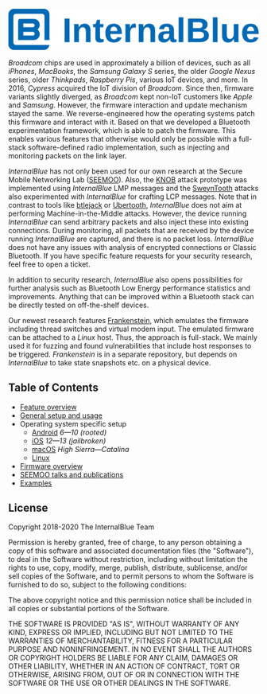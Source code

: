 ![InternalBlue](doc/images/internalblue_text.svg)


*Broadcom* chips are used in approximately a billion of devices, such as
all *iPhones*, *MacBooks*, the *Samsung Galaxy S* series, the older *Google
Nexus* series, older *Thinkpads*, *Raspberry Pis*, various IoT devices, and more.
In 2016, *Cypress* acquired the IoT division of *Broadcom*. Since
then, firmware variants slightly diverged, as *Broadcom* kept non-IoT customers like
*Apple* and *Samsung*. However, the firmware interaction
and update mechanism stayed the same. We reverse-engineered how the operating
systems patch this firmware and interact with it. Based on that we developed a
Bluetooth experimentation framework, which is able to patch the firmware.
This enables various features that otherwise would only be possible with
a full-stack software-defined radio implementation, such as injecting and
monitoring packets on the link layer.

*InternalBlue* has not only been used for our own research at the Secure Mobile
Networking Lab ([SEEMOO](https://seemoo.de)). Also, the [KNOB](https://knobattack.com/) attack prototype 
was implemented using *InternalBlue* LMP messages
and the [SweynTooth](https://asset-group.github.io/disclosures/sweyntooth/) attacks also
experimented with *InternalBlue* for crafting LCP messages. Note that in contrast to tools like
[btlejack](https://github.com/virtualabs/btlejack) or
[Ubertooth](https://github.com/greatscottgadgets/ubertooth), *InternalBlue* does not
aim at performing Machine-in-the-Middle attacks. However, the device running *InternalBlue*
can send arbitrary packets and also inject these into existing connections. During
monitoring, all packets that are received by the device running *InternalBlue* are
captured, and there is no packet loss. *InternalBlue* does not have any issues with analysis of encrypted connections or
Classic Bluetooth. If you have specific feature requests for your security research,
feel free to open a ticket.

In addition to security research, *InternalBlue* also opens possibilities for
further analysis such as Bluetooth Low Energy performance statistics and improvements.
Anything that can be improved within a Bluetooth stack can be directly tested on
off-the-shelf devices.

Our newest research features [Frankenstein](https://github.com/seemoo-lab/frankenstein),
which emulates the firmware including thread switches and virtual modem input. The
emulated firmware can be attached to a *Linux* host. Thus, the approach is full-stack.
We mainly used it for fuzzing and found vulnerabilities that include host responses
to be triggered. *Frankenstein* is in a separate repository, but depends on *InternalBlue*
to take state snapshots etc. on a physical device.



Table of Contents
-----------------
* [Feature overview](doc/features.md)
* [General setup and usage](doc/setup.md)
* Operating system specific setup
    * [Android](doc/android.md) *6—10 (rooted)*
    * [iOS](doc/ios.md) *12—13 (jailbroken)*
    * [macOS](doc/macos.md) *High Sierra—Catalina*
    * [Linux](doc/linux_bluez.md)
* [Firmware overview](doc/firmware.md)
* [SEEMOO talks and publications](doc/publications.md)
* [Examples](doc/examples.md)










License
-------

Copyright 2018-2020 The InternalBlue Team

Permission is hereby granted, free of charge, to any person obtaining a copy of
this software and associated documentation files (the "Software"), to deal in
the Software without restriction, including without limitation the rights to
use, copy, modify, merge, publish, distribute, sublicense, and/or sell copies
of the Software, and to permit persons to whom the Software is furnished to do
so, subject to the following conditions:

The above copyright notice and this permission notice shall be included in all
copies or substantial portions of the Software.

THE SOFTWARE IS PROVIDED "AS IS", WITHOUT WARRANTY OF ANY KIND, EXPRESS OR
IMPLIED, INCLUDING BUT NOT LIMITED TO THE WARRANTIES OF MERCHANTABILITY,
FITNESS FOR A PARTICULAR PURPOSE AND NONINFRINGEMENT. IN NO EVENT SHALL THE
AUTHORS OR COPYRIGHT HOLDERS BE LIABLE FOR ANY CLAIM, DAMAGES OR OTHER
LIABILITY, WHETHER IN AN ACTION OF CONTRACT, TORT OR OTHERWISE, ARISING FROM,
OUT OF OR IN CONNECTION WITH THE SOFTWARE OR THE USE OR OTHER DEALINGS IN THE
SOFTWARE.
